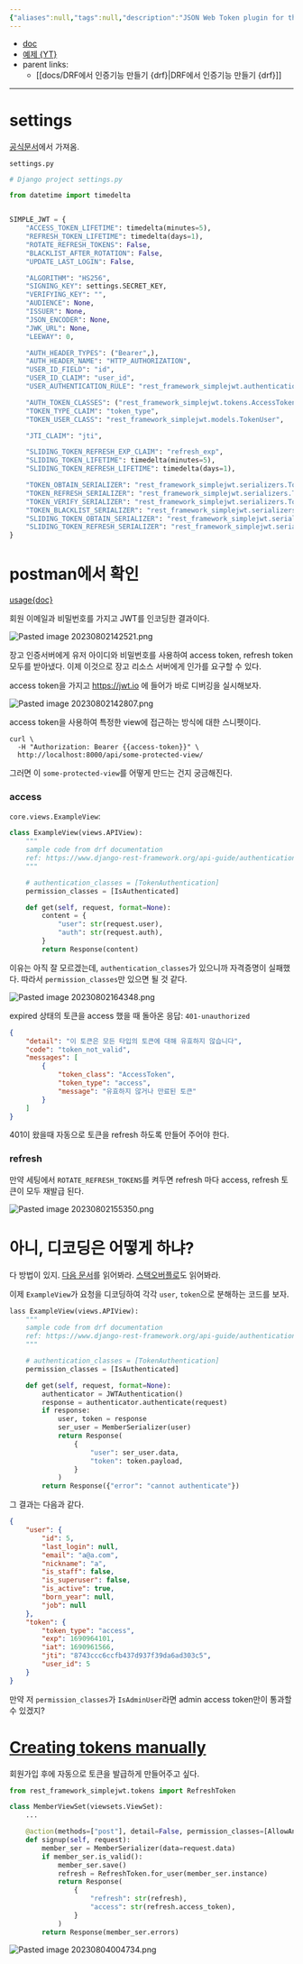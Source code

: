 ```yaml
---
{"aliases":null,"tags":null,"description":"JSON Web Token plugin for the Django REST Framework","title":"Simple JWT package {drf}{rest_framework_simplejwt}","created":"2023-08-02T14:01:47","updated":"2023-08-04T00:47:36","dg-publish":true,"permalink":"/docs/Simple JWT package {drf}{rest_framework_simplejwt}/","dgPassFrontmatter":true}
---
```


- [doc](https://django-rest-framework-simplejwt.readthedocs.io/en/latest/getting_started.html)
- [예제 {YT}](https://youtu.be/AfYfvjP1hK8?t=1228)
- parent links:
	- [[docs/DRF에서 인증기능 만들기 {drf}\|DRF에서 인증기능 만들기 {drf}]]
___

# settings

[공식문서](https://django-rest-framework-simplejwt.readthedocs.io/en/latest/settings.html)에서 가져옴.

`settings.py`

```python
# Django project settings.py

from datetime import timedelta


SIMPLE_JWT = {
    "ACCESS_TOKEN_LIFETIME": timedelta(minutes=5),
    "REFRESH_TOKEN_LIFETIME": timedelta(days=1),
    "ROTATE_REFRESH_TOKENS": False,
    "BLACKLIST_AFTER_ROTATION": False,
    "UPDATE_LAST_LOGIN": False,

    "ALGORITHM": "HS256",
    "SIGNING_KEY": settings.SECRET_KEY,
    "VERIFYING_KEY": "",
    "AUDIENCE": None,
    "ISSUER": None,
    "JSON_ENCODER": None,
    "JWK_URL": None,
    "LEEWAY": 0,

    "AUTH_HEADER_TYPES": ("Bearer",),
    "AUTH_HEADER_NAME": "HTTP_AUTHORIZATION",
    "USER_ID_FIELD": "id",
    "USER_ID_CLAIM": "user_id",
    "USER_AUTHENTICATION_RULE": "rest_framework_simplejwt.authentication.default_user_authentication_rule",

    "AUTH_TOKEN_CLASSES": ("rest_framework_simplejwt.tokens.AccessToken",),
    "TOKEN_TYPE_CLAIM": "token_type",
    "TOKEN_USER_CLASS": "rest_framework_simplejwt.models.TokenUser",

    "JTI_CLAIM": "jti",

    "SLIDING_TOKEN_REFRESH_EXP_CLAIM": "refresh_exp",
    "SLIDING_TOKEN_LIFETIME": timedelta(minutes=5),
    "SLIDING_TOKEN_REFRESH_LIFETIME": timedelta(days=1),

    "TOKEN_OBTAIN_SERIALIZER": "rest_framework_simplejwt.serializers.TokenObtainPairSerializer",
    "TOKEN_REFRESH_SERIALIZER": "rest_framework_simplejwt.serializers.TokenRefreshSerializer",
    "TOKEN_VERIFY_SERIALIZER": "rest_framework_simplejwt.serializers.TokenVerifySerializer",
    "TOKEN_BLACKLIST_SERIALIZER": "rest_framework_simplejwt.serializers.TokenBlacklistSerializer",
    "SLIDING_TOKEN_OBTAIN_SERIALIZER": "rest_framework_simplejwt.serializers.TokenObtainSlidingSerializer",
    "SLIDING_TOKEN_REFRESH_SERIALIZER": "rest_framework_simplejwt.serializers.TokenRefreshSlidingSerializer",
}
```

# postman에서 확인

[usage{doc}](https://django-rest-framework-simplejwt.readthedocs.io/en/latest/getting_started.html#usage)  

회원 이메일과 비밀번호를 가지고 JWT를 인코딩한 결과이다. 

![Pasted image 20230802142521.png](/img/user/docs/assets/Pasted%20image%2020230802142521.png)  

장고 인증서버에게 유저 아이디와 비밀번호를 사용하여 access token, refresh token 모두를 받아냈다. 이제 이것으로 장고 리소스 서버에게 인가를 요구할 수 있다.

access token을 가지고 <https://jwt.io> 에 들어가 바로 디버깅을 실시해보자.  

![Pasted image 20230802142807.png](/img/user/docs/assets/Pasted%20image%2020230802142807.png)

access token을 사용하여 특정한 view에 접근하는 방식에 대한 스니펫이다.

```shell
curl \
  -H "Authorization: Bearer {{access-token}}" \
  http://localhost:8000/api/some-protected-view/
```

그러면 이 `some-protected-view`를 어떻게 만드는 건지 궁금해진다.

### access

`core.views.ExampleView`:

```python
class ExampleView(views.APIView):
    """
    sample code from drf documentation
    ref: https://www.django-rest-framework.org/api-guide/authentication/#setting-the-authentication-scheme
    """

    # authentication_classes = [TokenAuthentication]
    permission_classes = [IsAuthenticated]

    def get(self, request, format=None):
        content = {
            "user": str(request.user),
            "auth": str(request.auth),
        }
        return Response(content)
```

이유는 아직 잘 모르겠는데, `authentication_classes`가 있으니까 자격증명이 실패했다. 따라서 `permission_classes`만 있으면 될 것 같다.

![Pasted image 20230802164348.png](/img/user/docs/assets/Pasted%20image%2020230802164348.png)

expired 상태의 토큰을 access 했을 때 돌아온 응답: `401-unauthorized`

```json
{
    "detail": "이 토큰은 모든 타입의 토큰에 대해 유효하지 않습니다",
    "code": "token_not_valid",
    "messages": [
        {
            "token_class": "AccessToken",
            "token_type": "access",
            "message": "유효하지 않거나 만료된 토큰"
        }
    ]
}
```

401이 왔을때 자동으로 토큰을 refresh 하도록 만들어 주어야 한다.

### refresh

만약 세팅에서 `ROTATE_REFRESH_TOKENS`를 켜두면 refresh 마다 access, refresh 토큰이 모두 재발급 된다.

![Pasted image 20230802155350.png](/img/user/docs/assets/Pasted%20image%2020230802155350.png)

# 아니, 디코딩은 어떻게 하냐?

다 방법이 있지. [다음 문서](https://django-rest-framework-simplejwt.readthedocs.io/en/latest/rest_framework_simplejwt.html#rest_framework_simplejwt.authentication.JWTAuthentication.authenticate)를 읽어봐라. [스택오버플로](https://stackoverflow.com/a/68342977/21369350)도 읽어봐라. 

이제 `ExampleView`가 요청을 디코딩하여 각각 `user`, `token`으로 분해하는 코드를 보자.

```python
lass ExampleView(views.APIView):
    """
    sample code from drf documentation
    ref: https://www.django-rest-framework.org/api-guide/authentication/#setting-the-authentication-scheme
    """

    # authentication_classes = [TokenAuthentication]
    permission_classes = [IsAuthenticated]

    def get(self, request, format=None):
        authenticator = JWTAuthentication()
        response = authenticator.authenticate(request)
        if response:
            user, token = response
            ser_user = MemberSerializer(user)
            return Response(
                {
                    "user": ser_user.data,
                    "token": token.payload,
                }
            )
        return Response({"error": "cannot authenticate"})
```

그 결과는 다음과 같다.

```json
{
    "user": {
        "id": 5,
        "last_login": null,
        "email": "a@a.com",
        "nickname": "a",
        "is_staff": false,
        "is_superuser": false,
        "is_active": true,
        "born_year": null,
        "job": null
    },
    "token": {
        "token_type": "access",
        "exp": 1690964101,
        "iat": 1690961566,
        "jti": "8743ccc6ccfb437d937f39da6ad303c5",
        "user_id": 5
    }
}
```

만약 저 `permission_classes`가 `IsAdminUser`라면 admin access token만이 통과할 수 있겠지?

# [Creating tokens manually](https://django-rest-framework-simplejwt.readthedocs.io/en/latest/creating_tokens_manually.html)

회원가입 후에 자동으로 토큰을 발급하게 만들어주고 싶다.

```python
from rest_framework_simplejwt.tokens import RefreshToken

class MemberViewSet(viewsets.ViewSet):
	...

    @action(methods=["post"], detail=False, permission_classes=[AllowAny])
    def signup(self, request):
        member_ser = MemberSerializer(data=request.data)
        if member_ser.is_valid():
            member_ser.save()
            refresh = RefreshToken.for_user(member_ser.instance)
            return Response(
                {
                    "refresh": str(refresh),
                    "access": str(refresh.access_token),
                }
            )
        return Response(member_ser.errors)
```

![Pasted image 20230804004734.png](/img/user/docs/assets/Pasted%20image%2020230804004734.png)
